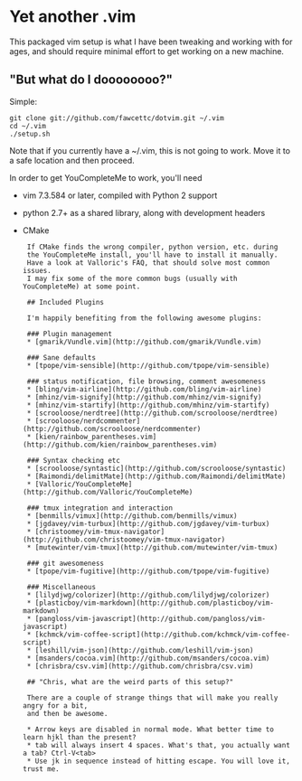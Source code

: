 # Yet another .vim

This packaged vim setup is what I have been tweaking and working with
for ages, and should require minimal effort to get working on a new machine.

## "But what do I doooooooo?"

Simple:

    git clone git://github.com/fawcettc/dotvim.git ~/.vim
    cd ~/.vim
    ./setup.sh

Note that if you currently have a ~/.vim, this is not going to work.
Move it to a safe location and then proceed.

In order to get YouCompleteMe to work, you'll need
 * vim 7.3.584 or later, compiled with Python 2 support
 * python 2.7+ as a shared library, along with development headers
 * CMake

        If CMake finds the wrong compiler, python version, etc. during
        the YouCompleteMe install, you'll have to install it manually.
        Have a look at Valloric's FAQ, that should solve most common issues.
        I may fix some of the more common bugs (usually with YouCompleteMe) at some point.

        ## Included Plugins

        I'm happily benefiting from the following awesome plugins:

        ### Plugin management
        * [gmarik/Vundle.vim](http://github.com/gmarik/Vundle.vim)
        
        ### Sane defaults
        * [tpope/vim-sensible](http://github.com/tpope/vim-sensible)
        
        ### status notification, file browsing, comment awesomeness
        * [bling/vim-airline](http://github.com/bling/vim-airline)
        * [mhinz/vim-signify](http://github.com/mhinz/vim-signify)
        * [mhinz/vim-startify](http://github.com/mhinz/vim-startify)
        * [scrooloose/nerdtree](http://github.com/scrooloose/nerdtree)
        * [scrooloose/nerdcommenter](http://github.com/scrooloose/nerdcommenter)
        * [kien/rainbow_parentheses.vim](http://github.com/kien/rainbow_parentheses.vim)
        
        ### Syntax checking etc
        * [scrooloose/syntastic](http://github.com/scrooloose/syntastic)
        * [Raimondi/delimitMate](http://github.com/Raimondi/delimitMate)
        * [Valloric/YouCompleteMe](http://github.com/Valloric/YouCompleteMe)
        
        ### tmux integration and interaction
        * [benmills/vimux](http://github.com/benmills/vimux)
        * [jgdavey/vim-turbux](http://github.com/jgdavey/vim-turbux)
        * [christoomey/vim-tmux-navigator](http://github.com/christoomey/vim-tmux-navigator)
        * [mutewinter/vim-tmux](http://github.com/mutewinter/vim-tmux)
        
        ### git awesomeness
        * [tpope/vim-fugitive](http://github.com/tpope/vim-fugitive)
        
        ### Miscellaneous
        * [lilydjwg/colorizer](http://github.com/lilydjwg/colorizer)
        * [plasticboy/vim-markdown](http://github.com/plasticboy/vim-markdown)
        * [pangloss/vim-javascript](http://github.com/pangloss/vim-javascript)
        * [kchmck/vim-coffee-script](http://github.com/kchmck/vim-coffee-script)
        * [leshill/vim-json](http://github.com/leshill/vim-json)
        * [msanders/cocoa.vim](http://github.com/msanders/cocoa.vim)
        * [chrisbra/csv.vim](http://github.com/chrisbra/csv.vim)

        ## "Chris, what are the weird parts of this setup?"

        There are a couple of strange things that will make you really angry for a bit,
        and then be awesome.

        * Arrow keys are disabled in normal mode. What better time to learn hjkl than the present?
        * tab will always insert 4 spaces. What's that, you actually want a tab? Ctrl-V<tab>
        * Use jk in sequence instead of hitting escape. You will love it, trust me.
